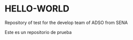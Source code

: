 # HELLO-WORLD
Repository of test for the develop team of ADSO from SENA


Este es un repositorio de prueba 
